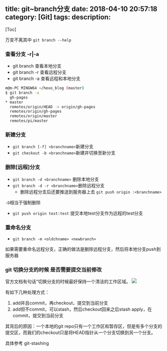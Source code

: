 title: git~branch分支
date: 2018-04-10 20:57:18
category: [Git]
tags: 
description:
---
[Toc]

万变不离其中 `git branch --help`

### 查看分支 -r|-a

* git branch 查看本地分支
* git branch -r 查看远程分支
* git branch -a 查看远程和本地分支

```bash
m@m-PC MINGW64 ~/hexo_blog (master)
$ git branch -a
  gh-pages
* master
  remotes/origin/HEAD -> origin/gh-pages
  remotes/origin/gh-pages
  remotes/origin/master
  remotes/pi/master
```

### 新建分支
* `git branch [-f] <branchname>`新建分支
* `git checkout -b <branchname>`新建并切换至新分支

### 删除[远程]分支

* `git branch -d <branchname>` 删除本地分支
* `git branch -d -r <branchname>`删除远程分支
    * 删除远程分支后还要推送到服务器上去 `git push origin :<branchname>`

`-D`相当于强制删除

* `git push origin test:test` 提交本地test分支作为远程的test分支

### 重命名分支

* `git branch -m <oldchname> <newbranch>`

如果需要重命名远程分支，正确的做法是删除远程分支，然后将本地分支push到服务器

### git 切换分支的时候 是否需要提交当前修改

官方文档有句话“切换分支的时候最好保持一个清洁的工作区域。
![](/hexo_blog/images/Git/git-staged.png)

有如下几种处理方式：
1. add并且commit，再checkout，提交到当前分支
2. add但不commit，可以stash，然后checkout回来之后stash apply，在commit，提交到当前分支

其背后的原因：一个本地的git repo只有一个工作区和暂存区，但是有多个分支的提交区，而我们的checkout只是将HEAD指针从一个分支切换到另一个分支。

具体参考 git-stashing
